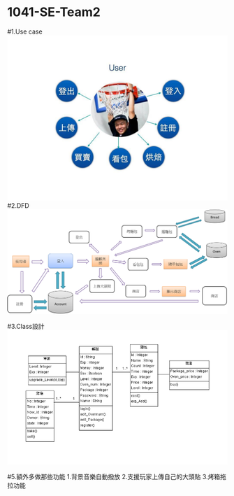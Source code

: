 # 1041-SE-Team2

#1.Use case
 ![Alt text](https://github.com/NCNU-OpenSource/1041-SE-Team2/raw/master/usecase.jpg)
#2.DFD
![Alt text](https://github.com/NCNU-OpenSource/1041-SE-Team2/raw/master/DFD.png)

#3.Class設計
![Alt text](https://github.com/NCNU-OpenSource/1041-SE-Team2/raw/master/classd.png)

#5.額外多做那些功能
1.背景音樂自動撥放
2.支援玩家上傳自己的大頭貼
3.烤箱拖拉功能

